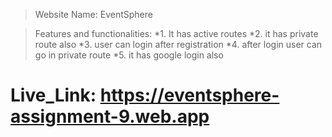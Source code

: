 >Website Name: EventSphere

>Features and functionalities:
*1. It has active routes
*2. it has private route also
*3. user can login after registration 
*4. after login user can go in private route
*5. it has google login also

# Live_Link: https://eventsphere-assignment-9.web.app
